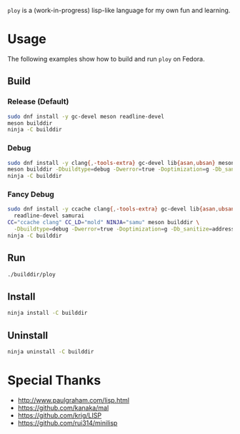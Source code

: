 `ploy` is a (work-in-progress) lisp-like language for my own fun and learning.

# Usage

The following examples show how to build and run `ploy` on Fedora.

## Build

### Release (Default)

```sh
sudo dnf install -y gc-devel meson readline-devel
meson builddir
ninja -C builddir
```

### Debug

```sh
sudo dnf install -y clang{,-tools-extra} gc-devel lib{asan,ubsan} meson readline-devel
meson builddir -Dbuildtype=debug -Dwerror=true -Doptimization=g -Db_sanitize=address,undefined
ninja -C builddir
```

### Fancy Debug

```sh
sudo dnf install -y ccache clang{,-tools-extra} gc-devel lib{asan,ubsan} meson mold \
  readline-devel samurai
CC="ccache clang" CC_LD="mold" NINJA="samu" meson builddir \
  -Dbuildtype=debug -Dwerror=true -Doptimization=g -Db_sanitize=address,undefined
ninja -C builddir
```

## Run

```sh
./builddir/ploy
```

## Install

```sh
ninja install -C builddir
```

## Uninstall

```sh
ninja uninstall -C builddir
```

# Special Thanks

- http://www.paulgraham.com/lisp.html
- https://github.com/kanaka/mal
- https://github.com/krig/LISP
- https://github.com/rui314/minilisp
